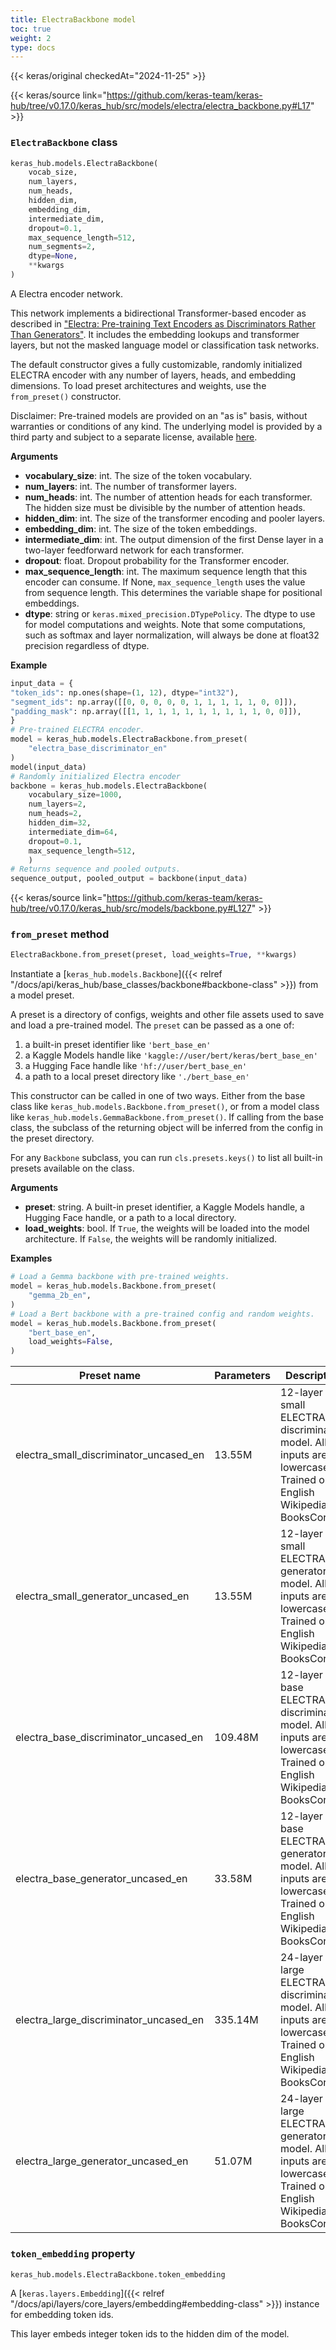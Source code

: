 ```yaml
---
title: ElectraBackbone model
toc: true
weight: 2
type: docs
---
```


{{< keras/original checkedAt="2024-11-25" >}}

{{< keras/source link="https://github.com/keras-team/keras-hub/tree/v0.17.0/keras_hub/src/models/electra/electra_backbone.py#L17" >}}

### `ElectraBackbone` class

```python
keras_hub.models.ElectraBackbone(
    vocab_size,
    num_layers,
    num_heads,
    hidden_dim,
    embedding_dim,
    intermediate_dim,
    dropout=0.1,
    max_sequence_length=512,
    num_segments=2,
    dtype=None,
    **kwargs
)
```

A Electra encoder network.

This network implements a bidirectional Transformer-based encoder as
described in ["Electra: Pre-training Text Encoders as Discriminators Rather
Than Generators"](https://arxiv.org/abs/2003.10555). It includes the
embedding lookups and transformer layers, but not the masked language model
or classification task networks.

The default constructor gives a fully customizable, randomly initialized
ELECTRA encoder with any number of layers, heads, and embedding
dimensions. To load preset architectures and weights, use the
`from_preset()` constructor.

Disclaimer: Pre-trained models are provided on an "as is" basis, without
warranties or conditions of any kind. The underlying model is provided by a
third party and subject to a separate license, available
[here](https://huggingface.co/docs/transformers/model_doc/electra#overview).

**Arguments**

- **vocabulary_size**: int. The size of the token vocabulary.
- **num_layers**: int. The number of transformer layers.
- **num_heads**: int. The number of attention heads for each transformer.
  The hidden size must be divisible by the number of attention heads.
- **hidden_dim**: int. The size of the transformer encoding and pooler layers.
- **embedding_dim**: int. The size of the token embeddings.
- **intermediate_dim**: int. The output dimension of the first Dense layer in
  a two-layer feedforward network for each transformer.
- **dropout**: float. Dropout probability for the Transformer encoder.
- **max_sequence_length**: int. The maximum sequence length that this encoder
  can consume. If None, `max_sequence_length` uses the value from
  sequence length. This determines the variable shape for positional
  embeddings.
- **dtype**: string or `keras.mixed_precision.DTypePolicy`. The dtype to use
  for model computations and weights. Note that some computations,
  such as softmax and layer normalization, will always be done at
  float32 precision regardless of dtype.

**Example**

```python
input_data = {
"token_ids": np.ones(shape=(1, 12), dtype="int32"),
"segment_ids": np.array([[0, 0, 0, 0, 0, 1, 1, 1, 1, 1, 0, 0]]),
"padding_mask": np.array([[1, 1, 1, 1, 1, 1, 1, 1, 1, 1, 0, 0]]),
}
# Pre-trained ELECTRA encoder.
model = keras_hub.models.ElectraBackbone.from_preset(
    "electra_base_discriminator_en"
)
model(input_data)
# Randomly initialized Electra encoder
backbone = keras_hub.models.ElectraBackbone(
    vocabulary_size=1000,
    num_layers=2,
    num_heads=2,
    hidden_dim=32,
    intermediate_dim=64,
    dropout=0.1,
    max_sequence_length=512,
    )
# Returns sequence and pooled outputs.
sequence_output, pooled_output = backbone(input_data)
```

{{< keras/source link="https://github.com/keras-team/keras-hub/tree/v0.17.0/keras_hub/src/models/backbone.py#L127" >}}

### `from_preset` method

```python
ElectraBackbone.from_preset(preset, load_weights=True, **kwargs)
```

Instantiate a [`keras_hub.models.Backbone`]({{< relref "/docs/api/keras_hub/base_classes/backbone#backbone-class" >}}) from a model preset.

A preset is a directory of configs, weights and other file assets used
to save and load a pre-trained model. The `preset` can be passed as a
one of:

1. a built-in preset identifier like `'bert_base_en'`
2. a Kaggle Models handle like `'kaggle://user/bert/keras/bert_base_en'`
3. a Hugging Face handle like `'hf://user/bert_base_en'`
4. a path to a local preset directory like `'./bert_base_en'`

This constructor can be called in one of two ways. Either from the base
class like `keras_hub.models.Backbone.from_preset()`, or from
a model class like `keras_hub.models.GemmaBackbone.from_preset()`.
If calling from the base class, the subclass of the returning object
will be inferred from the config in the preset directory.

For any `Backbone` subclass, you can run `cls.presets.keys()` to list
all built-in presets available on the class.

**Arguments**

- **preset**: string. A built-in preset identifier, a Kaggle Models
  handle, a Hugging Face handle, or a path to a local directory.
- **load_weights**: bool. If `True`, the weights will be loaded into the
  model architecture. If `False`, the weights will be randomly
  initialized.

**Examples**

```python
# Load a Gemma backbone with pre-trained weights.
model = keras_hub.models.Backbone.from_preset(
    "gemma_2b_en",
)
# Load a Bert backbone with a pre-trained config and random weights.
model = keras_hub.models.Backbone.from_preset(
    "bert_base_en",
    load_weights=False,
)
```

| Preset name                            | Parameters | Description                                                                                                        |
| -------------------------------------- | ---------- | ------------------------------------------------------------------------------------------------------------------ |
| electra_small_discriminator_uncased_en | 13.55M     | 12-layer small ELECTRA discriminator model. All inputs are lowercased. Trained on English Wikipedia + BooksCorpus. |
| electra_small_generator_uncased_en     | 13.55M     | 12-layer small ELECTRA generator model. All inputs are lowercased. Trained on English Wikipedia + BooksCorpus.     |
| electra_base_discriminator_uncased_en  | 109.48M    | 12-layer base ELECTRA discriminator model. All inputs are lowercased. Trained on English Wikipedia + BooksCorpus.  |
| electra_base_generator_uncased_en      | 33.58M     | 12-layer base ELECTRA generator model. All inputs are lowercased. Trained on English Wikipedia + BooksCorpus.      |
| electra_large_discriminator_uncased_en | 335.14M    | 24-layer large ELECTRA discriminator model. All inputs are lowercased. Trained on English Wikipedia + BooksCorpus. |
| electra_large_generator_uncased_en     | 51.07M     | 24-layer large ELECTRA generator model. All inputs are lowercased. Trained on English Wikipedia + BooksCorpus.     |

### `token_embedding` property

```python
keras_hub.models.ElectraBackbone.token_embedding
```

A [`keras.layers.Embedding`]({{< relref "/docs/api/layers/core_layers/embedding#embedding-class" >}}) instance for embedding token ids.

This layer embeds integer token ids to the hidden dim of the model.
